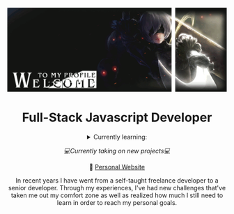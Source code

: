 <p align="center"> 
  <img src="https://raw.githubusercontent.com/boredasfawk/boredasfawk/master/.github/images/neir-space.gif">
</p>


<h1 align="center"><strong>Full-Stack Javascript Developer</strong></h1> 

<div align="center">
  <details>
  <summary>Currently learning: </summary>

  | [ThreeJS](Threejs.org) 

  | [GLSL](https://learnopengl.com/Getting-started/Shaders) 

  | [WebGL](https://www.khronos.org/webgl/) 

  | [C++](https://en.cppreference.com/w/)
  
  </details>

  <em>💻Currently taking on new projects💻</em>

  🏡 [Personal Website](http://olonnye.com)
</div>


<p align="center">
  In recent years I have went from a self-taught freelance developer to a senior developer. Through my experiences, I've had new challenges that've taken me out my comfort zone as well as realized how much I still need to learn in order to reach my personal goals.
</p>
